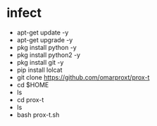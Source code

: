 # infect
- apt-get update -y
- apt-get upgrade -y
- pkg install python -y
- pkg install python2 -y
- pkg install git -y
- pip install lolcat
- git clone https://github.com/omarproxt/prox-t
- cd $HOME
- ls
- cd prox-t
- ls
- bash prox-t.sh
